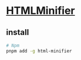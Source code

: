 # [HTMLMinifier](https://github.com/kangax/html-minifier)

## install

```sh
# Npm
pnpm add -g html-minifier
```
